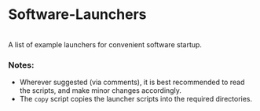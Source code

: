 # Software-Launchers

<br>
A list of example launchers for convenient software startup.


### Notes:
- Wherever suggested (via comments), it is best recommended to read the scripts, and make minor changes accordingly.
- The `copy` script copies the launcher scripts into the required directories.
